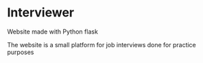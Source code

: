 # Interviewer
Website made with Python flask 


The website is a small platform for job interviews
done for practice purposes
